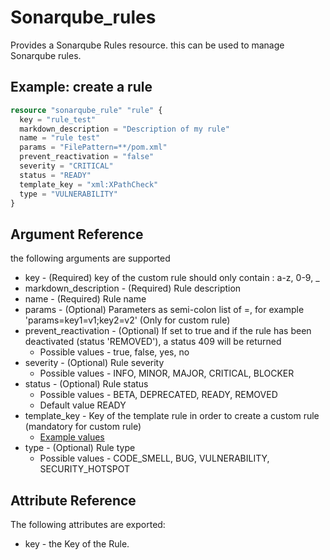 # Sonarqube_rules

Provides a Sonarqube Rules resource. this can be used to manage Sonarqube rules.

## Example: create a rule

```terraform
resource "sonarqube_rule" "rule" {
  key = "rule_test"
  markdown_description = "Description of my rule"
  name = "rule test"
  params = "FilePattern=**/pom.xml"
  prevent_reactivation = "false"
  severity = "CRITICAL"
  status = "READY"
  template_key = "xml:XPathCheck"
  type = "VULNERABILITY"
}

```

## Argument Reference

the following arguments are supported

- key - (Required) key of the custom rule should only contain : a-z, 0-9, _ 
- markdown_description - (Required) Rule description
- name - (Required) Rule name
- params - (Optional) Parameters as semi-colon list of =, for example 'params=key1=v1;key2=v2' (Only for custom rule)
- prevent_reactivation - (Optional) If set to true and if the rule has been deactivated (status 'REMOVED'), a status 409 will be returned
  - Possible values - true, false, yes, no
- severity - (Optional) Rule severity
  - Possible values - INFO, MINOR, MAJOR, CRITICAL, BLOCKER
- status - (Optional) Rule status
  - Possible values - BETA, DEPRECATED, READY, REMOVED
  - Default value READY
- template_key - Key of the template rule in order to create a custom rule (mandatory for custom rule)
  - [Example values](https://docs.sonarqube.org/latest/user-guide/rules/#header-4)
- type - (Optional) Rule type
  - Possible values - CODE_SMELL, BUG, VULNERABILITY, SECURITY_HOTSPOT

## Attribute Reference

The following attributes are exported:

- key - the Key of the Rule.
